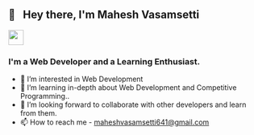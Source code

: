 ## 👋  &nbsp; Hey there, I'm Mahesh Vasamsetti


[<img height="30" src="https://img.shields.io/badge/linkedin-blue.svg?&style=for-the-badge&logo=linkedin&logoColor=white" />][LinkedIn]
### I'm a Web Developer and a Learning Enthusiast.


- 👀 I’m interested in Web Development
- 🌱 I’m learning in-depth about Web Development and Competitive Programming..
- 💞️ I’m looking forward to collaborate with other developers and learn from them.
- 📫 How to reach me -  maheshvasamsetti641@gmail.com


<!---
mahesh006/mahesh006 is a ✨ special ✨ repository because its `README.md` (this file) appears on your GitHub profile.
You can click the Preview link to take a look at your changes.
--->

[linkedin]: https://www.linkedin.com/in/mahesh-vasamsetti-3623431ab
